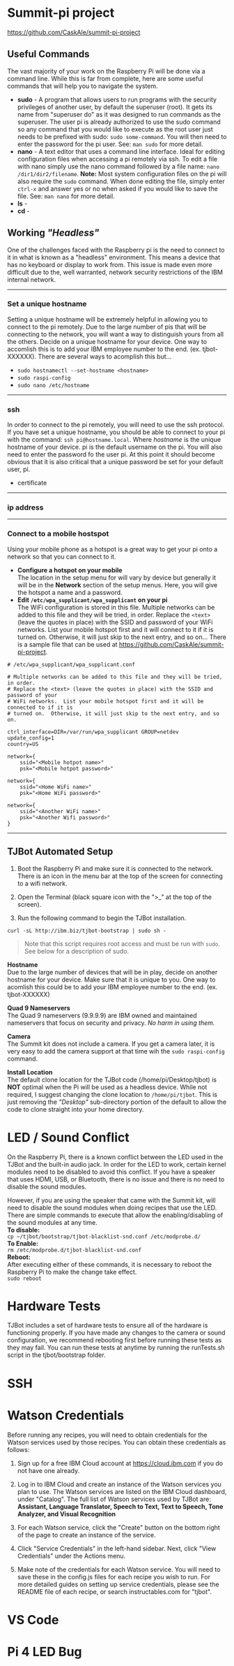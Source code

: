 # Summit-pi project
https://github.com/CaskAle/summit-pi-project

## Useful Commands
The vast majority of your work on the Raspberry Pi will be done via a command line.  While this is far from complete, here are some useful commands that will help you to navigate the system.
- **sudo** - A program that allows users to run programs with the security privileges of another user, by default the superuser (root). It gets its name from "superuser do" as it was designed to run commands as the superuser.  The user pi is already authorized to use the sudo command so any command that you would like to execute as the root user just needs to be prefixed with sudo: `sudo some-command`.  You will then need to enter the password for the pi user.  See: `man sudo` for more detail.
- **nano** - A text editor that uses a command line interface.  Ideal for editing configuration files when accessing a pi remotely via ssh.  To edit a file with nano simply use the nano command followed by a file name: `nano /dir1/dir2/filename`.  **Note:** Most system configuration files on the pi will also require the `sudo` command.  When done editing the file, simply enter `ctrl-x` and answer yes or no when asked if you would like to save the file.  See: `man nano` for more detail. 
- **ls** - 
- **cd** - 


## Working _"Headless"_
One of the challenges faced with the Raspberry pi is the need to connect to it in what is known as a "headless" environment.  This means a device that has no keyboard or display to work from.  This issue is made even more difficult due to the, well warranted, network security restrictions of the IBM internal network.

---
### **Set a unique hostname**
Setting a unique hostname will be extremely helpful in allowing you to connect to the pi remotely.  Due to the large number of pis that will be connecting to the network, you will want a way to distinguish yours from all the others.  Decide on a unique hostname for your device.  One way to accomlish this is to add your IBM employee number to the end. (ex. tjbot-XXXXXX).  There are several ways to acomplish this but...
- `sudo hostnamectl --set-hostname <hostname>`
- `sudo raspi-config`
- `sudo nano /etc/hostname`

---
### **ssh**

In order to connect to the pi remotely, you will need to use the ssh protocol.  If you have set a unique hostname, you should be able to connect to your pi with the command: `ssh pi@hostname.local`.  Where _hostname_ is the unique hostname of your device.  pi is the default username on the pi.  You will also need to enter the password fo the user pi.  At this point it should become obvious that it is also critical that a unique password be set for your default user, pi.
- certificate


---
### **ip address**

---
### **Connect to a mobile hostspot**
Using your mobile phone as a hotspot is a great way to get your pi onto a network so that you can connect to it.
- **Configure a hotspot on your mobile**  
The location in the setup menu for will vary by device but generally it will be in the **__Network__** section of the setup menus.  Here, you will give the hotspot a name and a password.
- **Edit `/etc/wpa_supplicant/wpa_supplicant` on your pi**  
The WiFi configuration is stored in this file.  Multiple networks can be added to this file and they will be tried, in order.  Replace the `<text>` (leave the quotes in place) with the SSID and password of your WiFi networks.  List your mobile hotspot first and it will connect to it if it is turned on.  Otherwise, it will just skip to the next entry, and so on...  There is a sample file that can be used at https://github.com/CaskAle/summit-pi-project.
```
# /etc/wpa_supplicant/wpa_supplicant.conf

# Multiple networks can be added to this file and they will be tried, in order.
# Replace the <text> (leave the quotes in place) with the SSID and password of your
# WiFi networks.  List your mobile hotspot first and it will be connected to if it is
# turned on.  Otherwise, it will just skip to the next entry, and so on.

ctrl_interface=DIR=/var/run/wpa_supplicant GROUP=netdev
update_config=1
country=US

network={
	ssid="<Mobile hotpot name>"
	psk="<Mobile hotpot password>"

network={
	ssid="<Home WiFi name>"
	psk="<Home WiFi password>"

network={
	ssid="<Another WiFi name>"
	psk="<Another Wifi password>"
}
```

---
## TJBot Automated Setup
1. Boot the Raspberry Pi and make sure it is connected to the network. There is an icon in the menu bar at the top of the screen for connecting to a wifi network.

2. Open the Terminal (black square icon with the ">\_" at the top of the screen).

3. Run the following command to begin the TJBot installation.

```
curl -sL http://ibm.biz/tjbot-bootstrap | sudo sh -
```

> Note that this script requires root access and must be run with `sudo`.  See below for a description of sudo.

**Hostname**  
Due to the large number of devices that will be in play, decide on another hostname for your device.  Make sure that it is unique to you.  One way to acomlish this could be to add your IBM employee number to the end. (ex. tjbot-XXXXXX)

**Quad 9 Nameservers**  
The Quad 9 nameservers (9.9.9.9) are IBM owned and maintained nameservers that focus on security and privacy.  _No harm in using them._

**Camera**  
The Summit kit does not include a camera.  If you get a camera later, it is very easy to add the camera support at that time wih the `sudo raspi-config` command.

**Install Location**  
The default clone location for  the TJBot code (/home/pi/Desktop/tjbot) is **NOT** optimal when the Pi will be used as a headless device.  While not required, I suggest changing the clone location to `/home/pi/tjbot`.  This is just removing the _"Desktop"_ sub-directory portion of the default to allow the code to clone straight into your home directory.

# LED / Sound Conflict
On the Raspberry Pi, there is a known conflict between the LED used in the TJBot and the built-in audio jack. In order for the LED to work, certain kernel modules need to be disabled to avoid this conflict. If you have a speaker that uses  HDMI, USB, or Bluetooth, there is no issue and there is no need to disable the sound modules.

However, if you are using the speaker that came with the Summit kit, will need to disable the sound modules when doing recipes that use the LED.  There are simple commands to execute that allow the enabling/disabling of the sound modules at any time.  
**To disable:**  
`cp ~/tjbot/bootstrap/tjbot-blacklist-snd.conf /etc/modprobe.d/`  
**To Enable:**  
`rm /etc/modprobe.d/tjbot-blacklist-snd.conf`  
**Reboot:**  
After executing either of these commands, it is necessary to reboot the Raspberry Pi to make the change take effect.  
`sudo reboot`

# Hardware Tests
TJBot includes a set of hardware tests to ensure all of the hardware is functioning properly. If you have made any changes to the camera or sound configuration, we recommend rebooting first before running these tests as they may fail. You can run these tests at anytime by running the runTests.sh script in the tjbot/bootstrap folder.

# SSH

# Watson Credentials
Before running any recipes, you will need to obtain credentials for the Watson services used by those recipes.  You can obtain these credentials as follows:

1. Sign up for a free IBM Cloud account at https://cloud.ibm.com if you do not have one already.

2. Log in to IBM Cloud and create an instance of the Watson services you plan to use. The Watson services are listed on the IBM Cloud dashboard, under "Catalog". The full list of Watson services used by TJBot are: **Assistant, Language Translator, Speech to Text, Text to Speech, Tone Analyzer, and Visual Recognition**

3. For each Watson service, click the "Create" button on the bottom right of the page to create an instance of the service.

4. Click "Service Credentials" in the left-hand sidebar. Next, click "View Credentials" under the Actions menu.

5. Make note of the credentials for each Watson service. You will need to save these in the config.js files for each recipe you wish to run. For more detailed guides on setting up service credentials, please see the README file of each recipe, or search instructables.com for "tjbot".

# VS Code
# Pi 4 LED Bug
